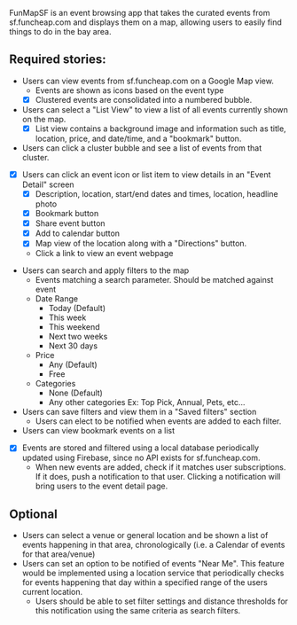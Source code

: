 FunMapSF is an event browsing app that takes the curated events from sf.funcheap.com and displays them on a map, allowing users to easily find things to do in the bay area.

## Required stories:

 * Users can view events from sf.funcheap.com on a Google Map view.
   - Events are shown as icons based on the event type
   * [x] Clustered events are consolidated into a numbered bubble.
 * Users can select a "List View" to view a list of all events currently shown on the map.
   * [x] List view contains a background image and information such as title, location, price, and date/time, and a "bookmark" button.
 * Users can click a cluster bubble and see a list of events from that cluster.
 * [x] Users can click an event icon or list item to view details in an "Event Detail" 
   screen
   * [x] Description, location, start/end dates and times, location, headline photo
   * [x] Bookmark button
   * [x] Share event button
   * [x] Add to calendar button
   * [x] Map view of the location along with a "Directions" button.
    - Click a link to view an event webpage
 * Users can search and apply filters to the map
   - Events matching a search parameter. Should be matched against event 
    * Date Range
      - Today (Default)
      - This week
      - This weekend
      - Next two weeks
      - Next 30 days
    * Price
      - Any (Default)
      - Free
    * Categories
      - None (Default)
      - Any other categories Ex: Top Pick, Annual, Pets, etc...
 * Users can save filters and view them in a "Saved filters" section
   - Users can elect to be notified when events are added to each filter.
 * Users can view bookmark events on a list
 * [x] Events are stored and filtered using a local database periodically updated using Firebase, since no API exists for sf.funcheap.com.
   - When new events are added, check if it matches user subscriptions. If it does, 
     push a notification to that user. Clicking a notification will bring users to the 
     event detail page.

## Optional

 * Users can select a venue or general location and be shown a list of events 
   happening in that area, chronologically (i.e. a Calendar of events for that 
   area/venue)
 * Users can set an option to be notified of events "Near Me". This feature would be implemented using a location service that periodically checks for events happening that day within a specified range of the users current location.
   - Users should be able to set filter settings and distance thresholds for this notification using the same criteria as search filters.

